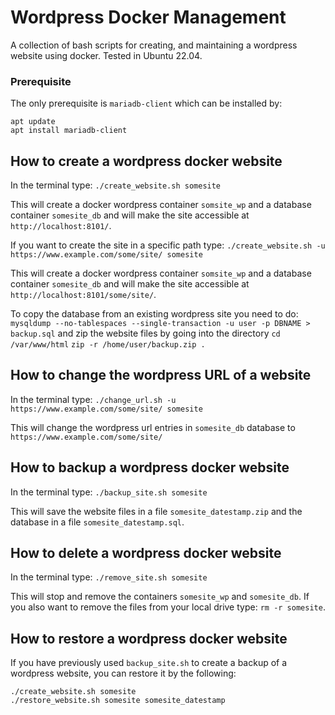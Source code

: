 # Wordpress Docker Management
A collection of bash scripts for creating, and maintaining a wordpress website using docker.
Tested in Ubuntu 22.04.

### Prerequisite

The only prerequisite is `mariadb-client` which can be installed by:
```
apt update
apt install mariadb-client
```

## How to create a wordpress docker website

In the terminal type: `./create_website.sh somesite`

This will create a docker wordpress container `somsite_wp` and a database container `somesite_db` and will make the site accessible at `http://localhost:8101/`.

If you want to create the site in a specific path type: `./create_website.sh -u https://www.example.com/some/site/ somesite`

This will create a docker wordpress container `somsite_wp` and a database container `somesite_db` and will make the site accessible at `http://localhost:8101/some/site/`.

To copy the database from an existing wordpress site you need to do: `mysqldump --no-tablespaces --single-transaction -u user -p DBNAME > backup.sql`
and zip the website files by going into the directory `cd /var/www/html` `zip -r /home/user/backup.zip .` 

## How to change the wordpress URL of a website

In the terminal type: `./change_url.sh -u https://www.example.com/some/site/ somesite`

This will change the wordpress url entries in `somesite_db` database to `https://www.example.com/some/site/`

## How to backup a wordpress docker website

In the terminal type: `./backup_site.sh somesite`

This will save the website files in a file `somesite_datestamp.zip` and the database in a file `somesite_datestamp.sql`. 

## How to delete a wordpress docker website

In the terminal type: `./remove_site.sh somesite`

This will stop and remove the containers `somesite_wp` and `somesite_db`. If you also want to remove the files from your local drive type: `rm -r somesite`.

## How to restore a wordpress docker website

If you have previously used `backup_site.sh` to create a backup of a wordpress website, you can restore it by the following:

```
./create_website.sh somesite
./restore_website.sh somesite somesite_datestamp
```
